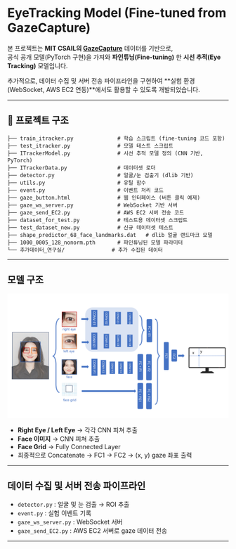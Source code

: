 # EyeTracking Model (Fine-tuned from GazeCapture)

본 프로젝트는 **MIT CSAIL의 [GazeCapture](https://github.com/CSAILVision/GazeCapture)** 데이터를 기반으로,  
공식 공개 모델(PyTorch 구현)을 가져와 **파인튜닝(Fine-tuning)** 한 **시선 추적(Eye Tracking)** 모델입니다.  

추가적으로, 데이터 수집 및 서버 전송 파이프라인을 구현하여 **실험 환경(WebSocket, AWS EC2 연동)**에서도 활용할 수 있도록 개발되었습니다.  

---

## 📂 프로젝트 구조

```text
├── train_itracker.py              # 학습 스크립트 (fine-tuning 코드 포함)
├── test_itracker.py               # 모델 테스트 스크립트
├── ITrackerModel.py               # 시선 추적 모델 정의 (CNN 기반, PyTorch)
├── ITrackerData.py                # 데이터셋 로더
├── detector.py                    # 얼굴/눈 검출기 (dlib 기반)
├── utils.py                       # 유틸 함수
├── event.py                       # 이벤트 처리 코드
├── gaze_button.html               # 웹 인터페이스 (버튼 클릭 예제)
├── gaze_ws_server.py              # WebSocket 기반 서버
├── gaze_send_EC2.py               # AWS EC2 서버 전송 코드
├── dataset_for_test.py            # 테스트용 데이터셋 스크립트
├── test_dataset_new.py            # 신규 데이터셋 테스트
├── shape_predictor_68_face_landmarks.dat   # dlib 얼굴 랜드마크 모델
├── 1000_0005_128_nonorm.pth       # 파인튜닝된 모델 파라미터
└── 추가데이터_연구실/               # 추가 수집된 데이터
```
---

## 모델 구조

<p align="center">
  <img src="모델구조.png" alt="Model Architecture" width="600"/>
</p>

- **Right Eye / Left Eye** → 각각 CNN 피쳐 추출  
- **Face 이미지** → CNN 피쳐 추출  
- **Face Grid** → Fully Connected Layer  
- 최종적으로 Concatenate → FC1 → FC2 → (x, y) gaze 좌표 출력  

---

## 데이터 수집 및 서버 전송 파이프라인

- `detector.py` : 얼굴 및 눈 검출 → ROI 추출  
- `event.py` : 실험 이벤트 기록  
- `gaze_ws_server.py` : WebSocket 서버  
- `gaze_send_EC2.py` : AWS EC2 서버로 gaze 데이터 전송  
---




